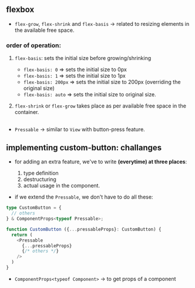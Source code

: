 ## flexbox
- `flex-grow`, `flex-shrink` and `flex-basis` -> related to resizing elements in the available free space.

### order of operation:
1. `flex-basis`: sets the initial size before growing/shrinking
    - `flex-basis: 0` => sets the initial size to 0px
    - `flex-basis: 1` => sets the initial size to 1px
    - `flex-basis: 200px` => sets the initial size to 200px (overriding the original size)
    - `flex-basis: auto` => sets the initial size to original size.

2. `flex-shrink` or `flex-grow` takes place as per available free space in the container.

##
- `Pressable` -> similar to `View` with button-press feature.

## implementing custom-button: challanges
- for adding an extra feature, we've to write **(everytime) at three places**:
    1. type definition
    2. destructuring
    3. actual usage in the component.

- if we extend the `Pressable`, we don't have to do all these:
```typescript
type CustomButton = {
  // others
} & ComponentProps<typeof Pressable>;

function CustomButton ({...pressableProps}: CustomButton) {
  return (
    <Pressable
      {...pressableProps}
      {/* others */}
    />
  )
}
````

- `ComponentProps<typeof Component>` -> to get props of a component
